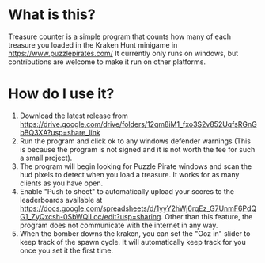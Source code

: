 # What is this?
Treasure counter is a simple program that counts how many of each treasure you loaded in the Kraken Hunt minigame in https://www.puzzlepirates.com/
It currently only runs on windows, but contributions are welcome to make it run on other platforms.

# How do I use it?
1. Download the latest release from https://drive.google.com/drive/folders/12qm8iM1_fxo3S2v852UqfsRGnGbBQ3XA?usp=share_link
2. Run the program and click ok to any windows defender warnings (This is because the program is not signed and it is not worth the fee for such a small project).
3. The program will begin looking for Puzzle Pirate windows and scan the hud pixels to detect when you load a treasure. It works for as many clients as you have open.
4. Enable "Push to sheet" to automatically upload your scores to the leaderboards available at https://docs.google.com/spreadsheets/d/1yyY2hWj6rqEz_G7UnmF6PdQG1_ZyQxcsh-0SbWQiLoc/edit?usp=sharing. Other than this feature, the program does not communicate with the internet in any way.
5. When the bomber downs the kraken, you can set the "Ooz in" slider to keep track of the spawn cycle. It will automatically keep track for you once you set it the first time.
